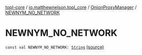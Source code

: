 [topl-core](../../index.md) / [io.matthewnelson.topl_core](../index.md) / [OnionProxyManager](index.md) / [NEWNYM_NO_NETWORK](./-n-e-w-n-y-m_-n-o_-n-e-t-w-o-r-k.md)

# NEWNYM_NO_NETWORK

`const val NEWNYM_NO_NETWORK: `[`String`](https://kotlinlang.org/api/latest/jvm/stdlib/kotlin/-string/index.html) [(source)](https://github.com/05nelsonm/TorOnionProxyLibrary-Android/blob/master/topl-core/src/main/java/io/matthewnelson/topl_core/OnionProxyManager.kt#L198)